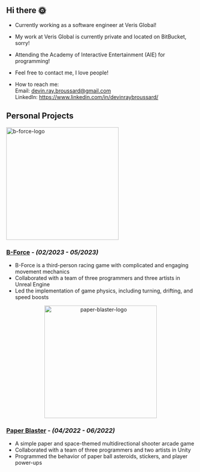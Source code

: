 ## Hi there 🌞
- Currently working as a software engineer at Veris Global!
- My work at Veris Global is currently private and located on BitBucket, sorry!
- Attending the Academy of Interactive Entertainment (AIE) for programming!
- Feel free to contact me, I love people!

- How to reach me:  
Email: devin.ray.broussard@gmail.com  
LinkedIn: https://www.linkedin.com/in/devinraybroussard/

## Personal Projects  
<img height="300px" src="https://img.itch.zone/aW1nLzEyNDE0NTAwLnBuZw==/315x250%23c/PhDID7.png" alt="b-force-logo">  

### [B-Force](b-force.itch.io) - *(02/2023 - 05/2023)*  
- B-Force is a third-person racing game with complicated and engaging movement mechanics
- Collaborated with a team of three programmers and three artists in Unreal Engine
- Led the implementation of game physics, including turning, drifting, and speed boosts

<center><img height="300px" src="https://github.com/devinbroussard/devinbroussard/assets/74983427/0ecaeb8a-9523-4fa9-a614-33717b25c456" alt="paper-blaster-logo"></center>

### [Paper Blaster](paperblaster.itch.io/paper-blaster) - *(04/2022 - 06/2022)*
- A simple paper and space-themed multidirectional shooter arcade game
- Collaborated with a team of three programmers and two artists in Unity
- Programmed the behavior of paper ball asteroids, stickers, and player power-ups
